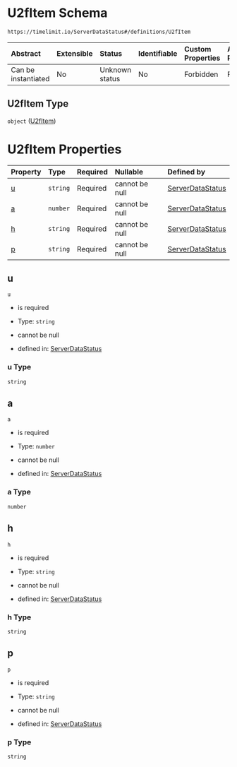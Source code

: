 # U2fItem Schema

```txt
https://timelimit.io/ServerDataStatus#/definitions/U2fItem
```



| Abstract            | Extensible | Status         | Identifiable | Custom Properties | Additional Properties | Access Restrictions | Defined In                                                                            |
| :------------------ | :--------- | :------------- | :----------- | :---------------- | :-------------------- | :------------------ | :------------------------------------------------------------------------------------ |
| Can be instantiated | No         | Unknown status | No           | Forbidden         | Forbidden             | none                | [ServerDataStatus.schema.json\*](ServerDataStatus.schema.json "open original schema") |

## U2fItem Type

`object` ([U2fItem](serverdatastatus-definitions-u2fitem.md))

# U2fItem Properties

| Property | Type     | Required | Nullable       | Defined by                                                                                                                                         |
| :------- | :------- | :------- | :------------- | :------------------------------------------------------------------------------------------------------------------------------------------------- |
| [u](#u)  | `string` | Required | cannot be null | [ServerDataStatus](serverdatastatus-definitions-u2fitem-properties-u.md "https://timelimit.io/ServerDataStatus#/definitions/U2fItem/properties/u") |
| [a](#a)  | `number` | Required | cannot be null | [ServerDataStatus](serverdatastatus-definitions-u2fitem-properties-a.md "https://timelimit.io/ServerDataStatus#/definitions/U2fItem/properties/a") |
| [h](#h)  | `string` | Required | cannot be null | [ServerDataStatus](serverdatastatus-definitions-u2fitem-properties-h.md "https://timelimit.io/ServerDataStatus#/definitions/U2fItem/properties/h") |
| [p](#p)  | `string` | Required | cannot be null | [ServerDataStatus](serverdatastatus-definitions-u2fitem-properties-p.md "https://timelimit.io/ServerDataStatus#/definitions/U2fItem/properties/p") |

## u



`u`

*   is required

*   Type: `string`

*   cannot be null

*   defined in: [ServerDataStatus](serverdatastatus-definitions-u2fitem-properties-u.md "https://timelimit.io/ServerDataStatus#/definitions/U2fItem/properties/u")

### u Type

`string`

## a



`a`

*   is required

*   Type: `number`

*   cannot be null

*   defined in: [ServerDataStatus](serverdatastatus-definitions-u2fitem-properties-a.md "https://timelimit.io/ServerDataStatus#/definitions/U2fItem/properties/a")

### a Type

`number`

## h



`h`

*   is required

*   Type: `string`

*   cannot be null

*   defined in: [ServerDataStatus](serverdatastatus-definitions-u2fitem-properties-h.md "https://timelimit.io/ServerDataStatus#/definitions/U2fItem/properties/h")

### h Type

`string`

## p



`p`

*   is required

*   Type: `string`

*   cannot be null

*   defined in: [ServerDataStatus](serverdatastatus-definitions-u2fitem-properties-p.md "https://timelimit.io/ServerDataStatus#/definitions/U2fItem/properties/p")

### p Type

`string`
